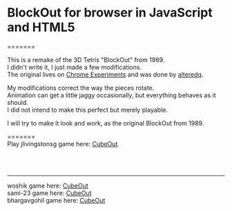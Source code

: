 # BlockOut for browser in JavaScript and HTML5  
=======

This is a remake of the 3D Tetris "BlockOut" from 1989. <br>
I didn't write it, I just made a few modifications.  
The original lives on [Chrome Experiments](http://www.chromeexperiments.com/detail/cubeout/?f=) and was done by [alteredq](https://github.com/alteredq).

My modifications correct the way the pieces rotate. <br>
Animation can get a little jaggy occasionally, but everything behaves as it should. <br>
I did not intend to make this perfect but merely playable.<br>

I will try to make it look and work, as the original BlockOut from 1989.  <br>

=======  <br>
Play  jlivingstonsg      game here: [CubeOut](https://jlivingstonsg.github.io/BlockOut/)   <br>
<br>
<br>
<br>
_______________________________________________________________
  woshik             game here: [CubeOut](https://woshik.github.io/cube-game/)       <br>
  sami-23            game here: [CubeOut](https://sami-23.github.io/BlockOut/) <br>
  bhargavgohil       game here: [CubeOut](https://bhargavgohil.github.io/)
